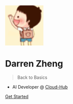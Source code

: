
<!-- _coverpage.md -->

![logo](logo.png)

# Darren Zheng<small></small>

> Back to Basics

<!-- - Flutter / iOS -->
- AI Developer @ [Cloud-Hub](https://yunzhijia.com/)

[Get Started](README.md)